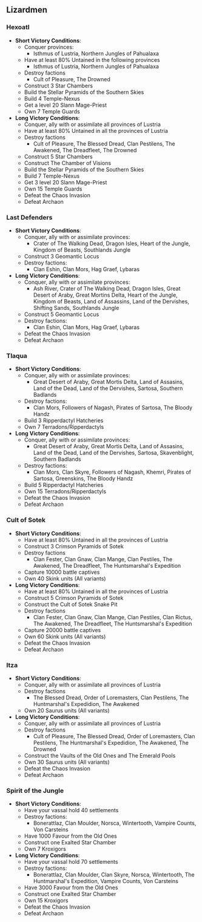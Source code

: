 ## Lizardmen

### Hexoatl

* **Short Victory Conditions**:
	* Conquer provinces:
	    * Isthmus of Lustria, Northern Jungles of Pahualaxa
    * Have at least 80% Untained in the following provinces
	    * Isthmus of Lustria, Northern Jungles of Pahualaxa
	* Destroy factions
	    * Cult of Pleasure, The Drowned
	* Construct 3 Star Chambers
	* Build the Stellar Pyramids of the Southern Skies
	* Build 4 Temple-Nexus
	* Get a level 20 Slann Mage-Priest
	* Own 7 Temple Guards
* **Long Victory Conditions**:
	* Conquer, ally with or assimilate all provinces of Lustria
	* Have at least 80% Untained in all the provinces of Lustria
	* Destroy factions
	    * Cult of Pleasure, The Blessed Dread, Clan Pestilens, The Awakened, The Dreadfleet, The Drowned 
	* Construct 5 Star Chambers
	* Construct The Chamber of Visions
	* Build the Stellar Pyramids of the Southern Skies
	* Build 7 Temple-Nexus
	* Get 3 level 20 Slann Mage-Priest
	* Own 15 Temple Guards
	* Defeat the Chaos Invasion
	* Defeat Archaon

### Last Defenders

* **Short Victory Conditions**:
	* Conquer, ally with or assimilate provinces:
	    * Crater of The Walking Dead, Dragon Isles, Heart of the Jungle, Kingdom of Beasts, Southlands Jungle
	* Construct 3 Geomantic Locus
	* Destroy factions:
	    * Clan Eshin, Clan Mors, Hag Graef, Lybaras
* **Long Victory Conditions**:
	* Conquer, ally with or assimilate provinces:
	    * Ash River, Crater of The Walking Dead, Dragon Isles, Great Desert of Araby, Great Mortins Delta, Heart of the 
	    Jungle, Kingdom of Beasts, Land of Assassins, Land of the Dervishes, Shifting Sands, Southlands Jungle 
	* Construct 5 Geomantic Locus
	* Destroy factions:
	    * Clan Eshin, Clan Mors, Hag Graef, Lybaras
    * Defeat the Chaos Invasion
	* Defeat Archaon

### Tlaqua

* **Short Victory Conditions**:
	* Conquer, ally with or assimilate provinces:
	    * Great Desert of Araby, Great Mortis Delta, Land of Assasins, Land of the Dead, Land of the Dervishes, 
	    Sartosa, Southern Badlands 
	* Destroy factions:
	    * Clan Mors, Followers of Nagash, Pirates of Sartosa, The Bloody Handz
	* Build 3 Ripperdactyl Hatcheries
	* Own 7 Terradons/Ripperdactyls
* **Long Victory Conditions**:
	* Conquer, ally with or assimilate provinces:
	    * Great Desert of Araby, Great Mortis Delta, Land of Assasins, Land of the Dead, Land of the Dervishes, 
	    Sartosa, Skavenblight, Southern Badlands
	* Destroy factions:
	    * Clan Mors, Clan Skyre, Followers of Nagash, Khemri, Pirates of Sartosa, Greenskins, The Bloody Handz 
	* Build 5 Ripperdactyl Hatcheries
	* Own 15 Terradons/Ripperdactyls
	* Defeat the Chaos Invasion
	* Defeat Archaon

### Cult of Sotek

* **Short Victory Conditions**:
	* Have at least 80% Untained in all the provinces of Lustria
	* Construct 3 Crimson Pyramids of Sotek
	* Destroy factions
	    * Clan Fester, Clan Gnaw, Clan Mange, Clan Pestiles, The Awakened, The Dreadfleet, The Huntsmarshal's 
	    Expedition
	* Capture 10000 battle captives
	* Own 40 Skink units (All variants)
* **Long Victory Conditions**:
	* Have at least 80% Untained in all the provinces of Lustria
	* Construct 5 Crimson Pyramids of Sotek
	* Construct the Cult of Sotek Snake Pit
	* Destroy factions
	    * Clan Fester, Clan Gnaw, Clan Mange, Clan Pestiles, Clan Rictus, The Awakened, The Dreadfleet, The 
	    Huntsmarshal's Expedition
	* Capture 20000 battle captives
	* Own 60 Skink units (All variants)
	* Defeat the Chaos Invasion
	* Defeat Archaon

### Itza

* **Short Victory Conditions**:
	* Conquer, ally with or assimilate all provinces of Lustria
	* Destroy factions
	    * The Blessed Dread, Order of Loremasters, Clan Pestilens, The Huntmarshal's Expedidion, The Awakened
	* Own 20 Saurus units (All variants)
* **Long Victory Conditions**:
	* Conquer, ally with or assimilate all provinces of Lustria
	* Destroy factions
	    * Cult of Pleasure, The Blessed Dread, Order of Loremasters, Clan Pestilens, The Huntmarshal's Expedidion, 
	    The Awakened, The Drowned
	* Construct the Vaults of the Old Ones and The Emerald Pools
	* Own 30 Saurus units (All variants)
	* Defeat the Chaos Invasion
	* Defeat Archaon

### Spirit of the Jungle

* **Short Victory Conditions**:
	* Have your vassal hold 40 settlements
	* Destroy factions:
	    * Bonerattlaz, Clan Moulder, Norsca, Wintertooth, Vampire Counts, Von Carsteins 
	* Have 1000 Favour from the Old Ones
	* Construct one Exalted Star Chamber
	* Own 7 Kroxigors
* **Long Victory Conditions**:
	* Have your vassal hold 70 settlements
	* Destroy factions:
	    * Bonerattlaz, Clan Moulder, Clan Skyre, Norsca, Wintertooth, The Huntmarshal's Expedition, Vampire
	    Counts, Von Carsteins
	* Have 3000 Favour from the Old Ones
	* Construct one Exalted Star Chamber
	* Own 15 Kroxigors
	* Defeat the Chaos Invasion
	* Defeat Archaon
